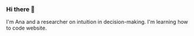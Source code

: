 ### Hi there 👋

I'm Ana and a researcher on intuition in decision-making. I'm learning how to code website.


<!--
**AnaBondiguel/AnaBondiguel** is a ✨ _special_ ✨ repository because its `README.md` (this file) appears on your GitHub profile.

Here are some ideas to get you started:

- 🔭 I’m currently working on a research project: "The role of intuitive and analytical decision-makings in entrepreneurial opportunity development"
- 🌱 I’m currently learning how to code website.
- 👯 I’m looking to collaborate on ...
- 🤔 I’m looking for help with ...
- 💬 Ask me about ...
- 📫 How to reach me: ...
- 😄 Pronouns: ...
- ⚡ Fun fact: ...
-->
